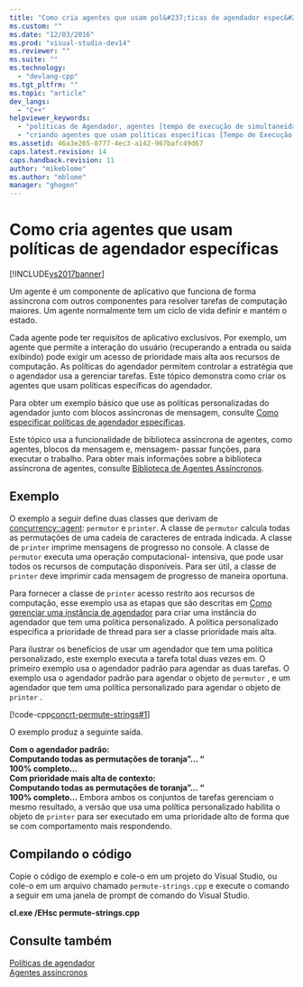 ```yaml
---
title: "Como cria agentes que usam pol&#237;ticas de agendador espec&#237;ficas | Microsoft Docs"
ms.custom: ""
ms.date: "12/03/2016"
ms.prod: "visual-studio-dev14"
ms.reviewer: ""
ms.suite: ""
ms.technology: 
  - "devlang-cpp"
ms.tgt_pltfrm: ""
ms.topic: "article"
dev_langs: 
  - "C++"
helpviewer_keywords: 
  - "políticas de Agendador, agentes [tempo de execução de simultaneidade]"
  - "criando agentes que usam políticas específicas [Tempo de Execução de Simultaneidade]"
ms.assetid: 46a3e265-0777-4ec3-a142-967bafc49d67
caps.latest.revision: 14
caps.handback.revision: 11
author: "mikeblome"
ms.author: "mblome"
manager: "ghogen"
---
```

# Como cria agentes que usam pol&#237;ticas de agendador espec&#237;ficas
[!INCLUDE[vs2017banner](../../assembler/inline/includes/vs2017banner.md)]

Um agente é um componente de aplicativo que funciona de forma assíncrona com outros componentes para resolver tarefas de computação maiores.  Um agente normalmente tem um ciclo de vida definir e mantém o estado.  
  
 Cada agente pode ter requisitos de aplicativo exclusivos.  Por exemplo, um agente que permite a interação do usuário \(recuperando a entrada ou saída exibindo\) pode exigir um acesso de prioridade mais alta aos recursos de computação.  As políticas do agendador permitem controlar a estratégia que o agendador usa a gerenciar tarefas.  Este tópico demonstra como criar os agentes que usam políticas específicas do agendador.  
  
 Para obter um exemplo básico que use as políticas personalizadas do agendador junto com blocos assíncronas de mensagem, consulte [Como especificar políticas de agendador específicas](../Topic/How%20to:%20Specify%20Specific%20Scheduler%20Policies.md).  
  
 Este tópico usa a funcionalidade de biblioteca assíncrona de agentes, como agentes, blocos da mensagem e, mensagem\- passar funções, para executar o trabalho.  Para obter mais informações sobre a biblioteca assíncrona de agentes, consulte [Biblioteca de Agentes Assíncronos](../../parallel/concrt/asynchronous-agents-library.md).  
  
## Exemplo  
 O exemplo a seguir define duas classes que derivam de [concurrency::agent](../../parallel/concrt/reference/agent-class.md): `permutor` e `printer`.  A classe de `permutor` calcula todas as permutações de uma cadeia de caracteres de entrada indicada.  A classe de `printer` imprime mensagens de progresso no console.  A classe de `permutor` executa uma operação computacional\- intensiva, que pode usar todos os recursos de computação disponíveis.  Para ser útil, a classe de `printer` deve imprimir cada mensagem de progresso de maneira oportuna.  
  
 Para fornecer a classe de `printer` acesso restrito aos recursos de computação, esse exemplo usa as etapas que são descritas em [Como gerenciar uma instância de agendador](../../parallel/concrt/how-to-manage-a-scheduler-instance.md) para criar uma instância do agendador que tem uma política personalizado.  A política personalizado especifica a prioridade de thread para ser a classe prioridade mais alta.  
  
 Para ilustrar os benefícios de usar um agendador que tem uma política personalizado, este exemplo executa a tarefa total duas vezes em.  O primeiro exemplo usa o agendador padrão para agendar as duas tarefas.  O exemplo usa o agendador padrão para agendar o objeto de `permutor` , e um agendador que tem uma política personalizado para agendar o objeto de `printer` .  
  
 [!code-cpp[concrt-permute-strings#1](../../parallel/concrt/codesnippet/CPP/how-to-create-agents-that-use-specific-scheduler-policies_1.cpp)]  
  
 O exemplo produz a seguinte saída.  
  
  **Com o agendador padrão:**  
**Computando todas as permutações de toranja”… “**  
**100% completo…**  
**Com prioridade mais alta de contexto:**  
**Computando todas as permutações de toranja”… “**  
**100% completo…** Embora ambos os conjuntos de tarefas gerenciam o mesmo resultado, a versão que usa uma política personalizado habilita o objeto de `printer` para ser executado em uma prioridade alto de forma que se com comportamento mais respondendo.  
  
## Compilando o código  
 Copie o código de exemplo e cole\-o em um projeto do Visual Studio, ou cole\-o em um arquivo chamado `permute-strings.cpp` e execute o comando a seguir em uma janela de prompt de comando do Visual Studio.  
  
 **cl.exe \/EHsc permute\-strings.cpp**  
  
## Consulte também  
 [Políticas de agendador](../../parallel/concrt/scheduler-policies.md)   
 [Agentes assíncronos](../../parallel/concrt/asynchronous-agents.md)   
 